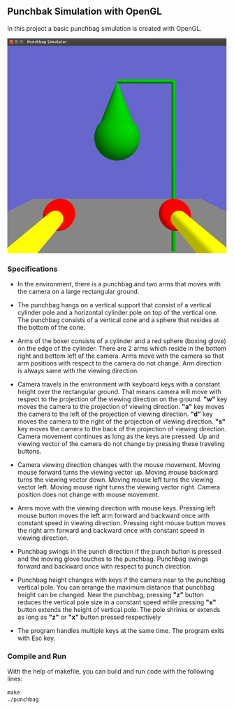 ## Punchbak Simulation with OpenGL
In this project a basic punchbag simulation is created with OpenGL.

![](img/punchbag-simulator.jpg)


### Specifications
* In the environment, there is a punchbag and two arms that moves with the camera on a large rectangular ground.

* The punchbag hangs on a vertical support that consist of a vertical cylinder pole and a horizontal cylinder pole on top of the vertical one. The punchbag consists of a vertical cone and a sphere that resides at the bottom of the cone.

* Arms of the boxer consists of a cylinder and a red sphere (boxing glove) on the edge of the cylinder. There are 2 arms which reside in the bottom right and bottom left of the camera. Arms move with the camera so that arm positions with respect to the camera do not change. Arm direction is always same with the viewing direction.

* Camera travels in the environment with keyboard keys with a constant height over the rectangular ground. That means camera will move with respect to the projection of the viewing direction on the ground. **"w"** key moves the camera to the projection of viewing direction. **"a"** key moves the camera to the left of the projection of viewing direction. **"d"** key moves the camera to the right of the projection of viewing direction. **"s"** key moves the camera to the back of the projection of viewing direction. Camera movement continues as long as the keys are pressed. Up and viewing vector of the camera do not change by pressing these traveling buttons.

* Camera viewing direction changes with the mouse movement. Moving mouse forward turns the viewing vector up. Moving mouse backward turns the viewing vector down. Moving mouse left turns the viewing vector left. Moving mouse right turns the viewing vector right. Camera position does not change with mouse movement.


* Arms move with the viewing direction with mouse keys. Pressing left mouse button moves the left arm forward and backward once with constant speed in viewing direction. Pressing right mouse button moves the right arm forward and backward once with constant speed in viewing direction.

* Punchbag swings in the punch direction if the punch button is pressed and the moving glove touches to the punchbag. Punchbag swings forward and backward once with respect to punch direction.

* Punchbag height changes with keys if the camera near to the punchbag vertical pole. You can arrange the maximum distance that punchbag height can be changed. Near the punchbag, pressing **"z"** button reduces the vertical pole size in a constant speed while pressing **"x"** button extends the height of vertical pole. The pole shrinks or extends as long as **"z"** or **"x"** button pressed respectively

* The program handles multiple keys at the same time. The program exits with Esc key.

### Compile and Run
With the help of makefile, you can build and run code with the following lines:
```
make
./punchbag
```
